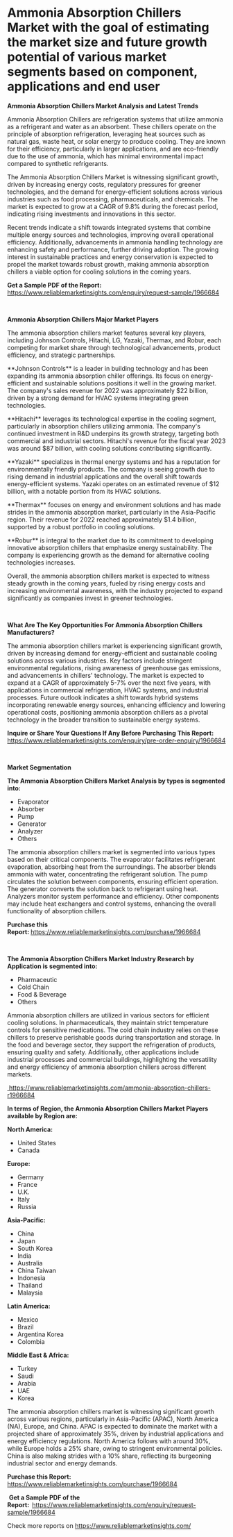 <p><h1>Ammonia Absorption Chillers Market with the goal of estimating the market size and future growth potential of various market segments based on component, applications and end user</h1></p><p><strong>Ammonia Absorption Chillers Market Analysis and Latest Trends</strong></p>
<p><p>Ammonia Absorption Chillers are refrigeration systems that utilize ammonia as a refrigerant and water as an absorbent. These chillers operate on the principle of absorption refrigeration, leveraging heat sources such as natural gas, waste heat, or solar energy to produce cooling. They are known for their efficiency, particularly in larger applications, and are eco-friendly due to the use of ammonia, which has minimal environmental impact compared to synthetic refrigerants.</p><p>The Ammonia Absorption Chillers Market is witnessing significant growth, driven by increasing energy costs, regulatory pressures for greener technologies, and the demand for energy-efficient solutions across various industries such as food processing, pharmaceuticals, and chemicals. The market is expected to grow at a CAGR of 9.8% during the forecast period, indicating rising investments and innovations in this sector.</p><p>Recent trends indicate a shift towards integrated systems that combine multiple energy sources and technologies, improving overall operational efficiency. Additionally, advancements in ammonia handling technology are enhancing safety and performance, further driving adoption. The growing interest in sustainable practices and energy conservation is expected to propel the market towards robust growth, making ammonia absorption chillers a viable option for cooling solutions in the coming years.</p></p>
<p><strong>Get a Sample PDF of the Report:&nbsp;</strong> <a href="https://www.reliablemarketinsights.com/enquiry/request-sample/1966684?utm_campaign=3204&utm_medium=2&utm_source=Github&utm_content=ia&utm_term=11042025&utm_id=ammonia-absorption-chillers">https://www.reliablemarketinsights.com/enquiry/request-sample/1966684</a></p>
<p>&nbsp;</p>
<p><strong>Ammonia Absorption Chillers Major Market Players</strong></p>
<p><p>The ammonia absorption chillers market features several key players, including Johnson Controls, Hitachi, LG, Yazaki, Thermax, and Robur, each competing for market share through technological advancements, product efficiency, and strategic partnerships.</p><p>**Johnson Controls** is a leader in building technology and has been expanding its ammonia absorption chiller offerings. Its focus on energy-efficient and sustainable solutions positions it well in the growing market. The company's sales revenue for 2022 was approximately $22 billion, driven by a strong demand for HVAC systems integrating green technologies.</p><p>**Hitachi** leverages its technological expertise in the cooling segment, particularly in absorption chillers utilizing ammonia. The company's continued investment in R&D underpins its growth strategy, targeting both commercial and industrial sectors. Hitachi's revenue for the fiscal year 2023 was around $87 billion, with cooling solutions contributing significantly.</p><p>**Yazaki** specializes in thermal energy systems and has a reputation for environmentally friendly products. The company is seeing growth due to rising demand in industrial applications and the overall shift towards energy-efficient systems. Yazaki operates on an estimated revenue of $12 billion, with a notable portion from its HVAC solutions.</p><p>**Thermax** focuses on energy and environment solutions and has made strides in the ammonia absorption market, particularly in the Asia-Pacific region. Their revenue for 2022 reached approximately $1.4 billion, supported by a robust portfolio in cooling solutions.</p><p>**Robur** is integral to the market due to its commitment to developing innovative absorption chillers that emphasize energy sustainability. The company is experiencing growth as the demand for alternative cooling technologies increases.</p><p>Overall, the ammonia absorption chillers market is expected to witness steady growth in the coming years, fueled by rising energy costs and increasing environmental awareness, with the industry projected to expand significantly as companies invest in greener technologies.</p></p>
<p>&nbsp;</p>
<p><strong>What Are The Key Opportunities For Ammonia Absorption Chillers Manufacturers?</strong></p>
<p><p>The ammonia absorption chillers market is experiencing significant growth, driven by increasing demand for energy-efficient and sustainable cooling solutions across various industries. Key factors include stringent environmental regulations, rising awareness of greenhouse gas emissions, and advancements in chillers' technology. The market is expected to expand at a CAGR of approximately 5-7% over the next five years, with applications in commercial refrigeration, HVAC systems, and industrial processes. Future outlook indicates a shift towards hybrid systems incorporating renewable energy sources, enhancing efficiency and lowering operational costs, positioning ammonia absorption chillers as a pivotal technology in the broader transition to sustainable energy systems.</p></p>
<p><strong>Inquire or Share Your Questions If Any Before Purchasing This Report:</strong> <a href="https://www.reliablemarketinsights.com/enquiry/pre-order-enquiry/1966684?utm_campaign=3204&utm_medium=2&utm_source=Github&utm_content=ia&utm_term=11042025&utm_id=ammonia-absorption-chillers">https://www.reliablemarketinsights.com/enquiry/pre-order-enquiry/1966684</a></p>
<p>&nbsp;</p>
<p><strong>Market Segmentation</strong></p>
<p><strong>The Ammonia Absorption Chillers Market Analysis by types is segmented into:</strong></p>
<p><ul><li>Evaporator</li><li>Absorber</li><li>Pump</li><li>Generator</li><li>Analyzer</li><li>Others</li></ul></p>
<p><p>The ammonia absorption chillers market is segmented into various types based on their critical components. The evaporator facilitates refrigerant evaporation, absorbing heat from the surroundings. The absorber blends ammonia with water, concentrating the refrigerant solution. The pump circulates the solution between components, ensuring efficient operation. The generator converts the solution back to refrigerant using heat. Analyzers monitor system performance and efficiency. Other components may include heat exchangers and control systems, enhancing the overall functionality of absorption chillers.</p></p>
<p><strong>Purchase this Report:&nbsp;</strong><a href="https://www.reliablemarketinsights.com/purchase/1966684?utm_campaign=3204&utm_medium=2&utm_source=Github&utm_content=ia&utm_term=11042025&utm_id=ammonia-absorption-chillers">https://www.reliablemarketinsights.com/purchase/1966684</a></p>
<p>&nbsp;</p>
<p><strong>The Ammonia Absorption Chillers Market Industry Research by Application is segmented into:</strong></p>
<p><ul><li>Pharmaceutic</li><li>Cold Chain</li><li>Food & Beverage</li><li>Others</li></ul></p>
<p><p>Ammonia absorption chillers are utilized in various sectors for efficient cooling solutions. In pharmaceuticals, they maintain strict temperature controls for sensitive medications. The cold chain industry relies on these chillers to preserve perishable goods during transportation and storage. In the food and beverage sector, they support the refrigeration of products, ensuring quality and safety. Additionally, other applications include industrial processes and commercial buildings, highlighting the versatility and energy efficiency of ammonia absorption chillers across different markets.</p></p>
<p><a href="https://www.reliablemarketinsights.com/ammonia-absorption-chillers-r1966684?utm_campaign=3204&utm_medium=2&utm_source=Github&utm_content=ia&utm_term=11042025&utm_id=ammonia-absorption-chillers">&nbsp;https://www.reliablemarketinsights.com/ammonia-absorption-chillers-r1966684</a></p>
<p><strong>In terms of Region, the Ammonia Absorption Chillers Market Players available by Region are:</strong></p>
<p>
    <p> <strong> North America: </strong>
        <ul>
            <li>United States</li>
            <li>Canada</li>
        </ul>
        </p> 
    <p> <strong> Europe: </strong>
        <ul>
            <li>Germany</li>
            <li>France</li>
            <li>U.K.</li>
            <li>Italy</li>
            <li>Russia</li>
        </ul>
        </p> 
    <p> <strong> Asia-Pacific: </strong>
        <ul>
            <li>China</li>
            <li>Japan</li>
            <li>South Korea</li>
            <li>India</li>
            <li>Australia</li>
            <li>China Taiwan</li>
            <li>Indonesia</li>
            <li>Thailand</li>
            <li>Malaysia</li>
        </ul>
        </p> 
    <p> <strong> Latin America: </strong>
        <ul>
            <li>Mexico</li>
            <li>Brazil</li>
            <li>Argentina Korea</li>
            <li>Colombia</li>
        </ul>
        </p> 
    <p> <strong> Middle East & Africa: </strong>
        <ul>
            <li>Turkey</li>
            <li>Saudi</li>
            <li>Arabia</li>
            <li>UAE</li>
            <li>Korea</li>
        </ul>
    </p>
    </p>
<p><p>The ammonia absorption chillers market is witnessing significant growth across various regions, particularly in Asia-Pacific (APAC), North America (NA), Europe, and China. APAC is expected to dominate the market with a projected share of approximately 35%, driven by industrial applications and energy efficiency regulations. North America follows with around 30%, while Europe holds a 25% share, owing to stringent environmental policies. China is also making strides with a 10% share, reflecting its burgeoning industrial sector and energy demands.</p></p>
<p><strong>Purchase this Report: </strong><a href="https://www.reliablemarketinsights.com/purchase/1966684?utm_campaign=3204&utm_medium=2&utm_source=Github&utm_content=ia&utm_term=11042025&utm_id=ammonia-absorption-chillers">https://www.reliablemarketinsights.com/purchase/1966684</a></p>
<p>&nbsp;<strong>Get a Sample PDF of the Report:&nbsp;&nbsp;</strong><a href="https://www.reliablemarketinsights.com/enquiry/request-sample/1966684?utm_campaign=3204&utm_medium=2&utm_source=Github&utm_content=ia&utm_term=11042025&utm_id=ammonia-absorption-chillers">https://www.reliablemarketinsights.com/enquiry/request-sample/1966684</a></p>
<p><strong></strong></p>
<p>Check more reports on <a href="https://www.reliablemarketinsights.com/?utm_campaign=3204&utm_medium=2&utm_source=Github&utm_content=ia&utm_term=11042025&utm_id=ammonia-absorption-chillers">https://www.reliablemarketinsights.com/</a></p>